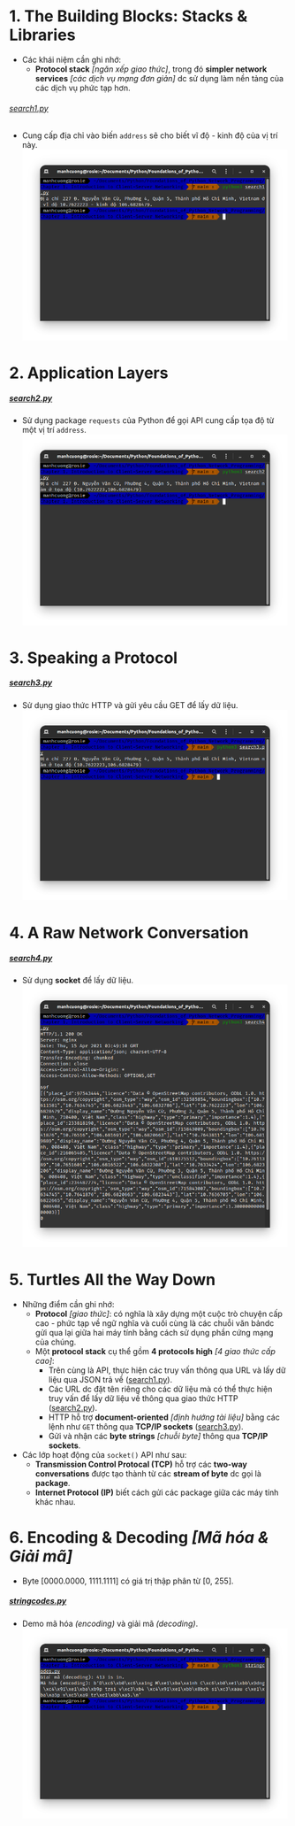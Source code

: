 # 1. The Building Blocks: Stacks & Libraries
* Các khái niệm cần ghi nhớ:
  * **Protocol stack** _[ngăn xếp giao thức]_, trong đó **simpler network services** _[các dịch vụ mạng đơn giản]_ dc sử dụng làm nền tảng của các dịch vụ phức tạp hơn.

###### [search1.py](./search1.py)
* Cung cấp địa chỉ vào biến `address` sẽ cho biết vĩ độ - kinh độ của vị trí này.
![](../images/chap_01_0.png)

# 2. Application Layers
##### [search2.py](./search2.py)
* Sử dụng package `requests` của Python để gọi API cung cấp tọa độ từ một vị trí `address`.
![](../images/chap_01_1.png)

# 3. Speaking a Protocol
##### [search3.py](./search3.py)
* Sử dụng giao thức HTTP và gửi yêu cầu GET để lấy dữ liệu.
![](../images/chap_01_2.png)

# 4. A Raw Network Conversation
##### [search4.py](./search4.py)
* Sử dụng **socket** để lấy dữ liệu.
![](../images/chap_01_3.png)

# 5. Turtles All the Way Down
* Những điểm cần ghi nhớ:
  * **Protocol** _[giao thức]_: có nghĩa là xây dựng một cuộc trò chuyện cấp cao - phức tạp về ngữ nghĩa và cuối cùng là các chuỗi văn bảndc gửi qua lại giữa hai máy tính bằng cách sử dụng phần cứng mạng của chúng.
  * Một **protocol stack** cụ thể gồm **4 protocols high** _[4 giao thức cấp cao]_:
    * Trên cùng là API, thực hiện các truy vấn thông qua URL và lấy dữ liệu qua JSON trả về ([search1.py](./search1.py)).
    * Các URL dc đặt tên riêng cho các dữ liệu mà có thể thực hiện truy vấn để lấy dữ liệu về thông qua giao thức HTTP ([search2.py](./search2.py)).
    * HTTP hỗ trợ **document-oriented** _[định hướng tài liệu]_ bằng các lệnh như `GET` thông qua **TCP/IP sockets** ([search3.py](./search3.py)).
    * Gửi và nhận các **byte strings** _[chuỗi byte]_ thông qua **TCP/IP sockets**.
* Các lớp hoạt động của `socket()` API như sau:
  * **Transmission Control Protocal (TCP)** hỗ trợ các **two-way conversations** được tạo thành từ các **stream of byte** dc gọi là **package**.
  * **Internet Protocol (IP)** biết cách gửi các package giữa các máy tính khác nhau.

# 6. Encoding & Decoding _[Mã hóa & Giải mã]_
* Byte [0000.0000, 1111.1111] có giá trị thập phân từ [0, 255].

##### [stringcodes.py](./stringcodes.py)
* Demo mã hóa _(encoding)_ và giải mã _(decoding)_.
![](../images/chap_01_4.png)
